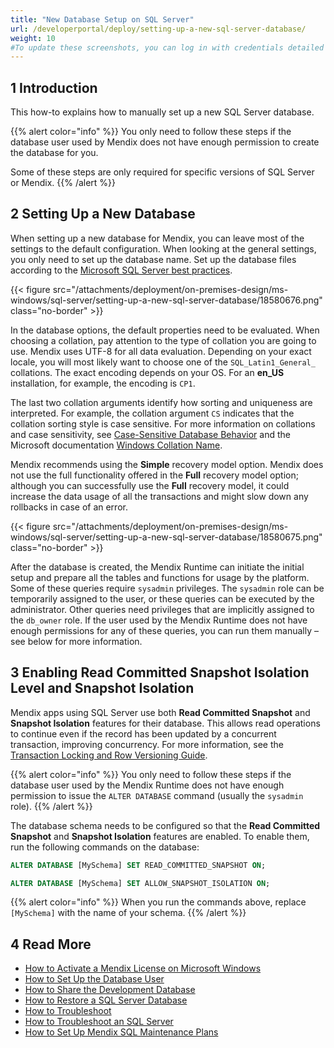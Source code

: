 ```yaml
---
title: "New Database Setup on SQL Server"
url: /developerportal/deploy/setting-up-a-new-sql-server-database/
weight: 10
#To update these screenshots, you can log in with credentials detailed in How to Update Screenshots Using Team Apps.
---
```


## 1 Introduction

This how-to explains how to manually set up a new SQL Server database.

{{% alert color="info" %}}
You only need to follow these steps if the database user used by Mendix does not have enough permission to create the database for you.

Some of these steps are only required for specific versions of SQL Server or Mendix.
{{% /alert %}}

## 2 Setting Up a New Database

When setting up a new database for Mendix, you can leave most of the settings to the default configuration. When looking at the general settings, you only need to set up the database name. Set up the database files according to the [Microsoft SQL Server best practices](https://www.mssqltips.com/sqlservertip/4891/sql-server-installation-best-practices/).

{{< figure src="/attachments/deployment/on-premises-design/ms-windows/sql-server/setting-up-a-new-sql-server-database/18580676.png" class="no-border" >}}

In the database options, the default properties need to be evaluated. When choosing a collation, pay attention to the type of collation you are going to use. Mendix uses UTF-8 for all data evaluation. Depending on your exact locale, you will most likely want to choose one of the `SQL_Latin1_General_` collations. The exact encoding depends on your OS. For an **en_US** installation, for example, the encoding is `CP1`.

The last two collation arguments identify how sorting and uniqueness are interpreted. For example, the collation argument `CS` indicates that the collation sorting style is case sensitive. For more information on collations and case sensitivity, see  [Case-Sensitive Database Behavior](/refguide/case-sensitive-database-behavior/) and the Microsoft documentation [Windows Collation Name](https://docs.microsoft.com/en-us/sql/t-sql/statements/windows-collation-name-transact-sql).

Mendix recommends using the **Simple** recovery model option. Mendix does not use the full functionality offered in the **Full** recovery model option; although you can successfully use the **Full** recovery model, it could increase the data usage of all the transactions and might slow down any rollbacks in case of an error.

{{< figure src="/attachments/deployment/on-premises-design/ms-windows/sql-server/setting-up-a-new-sql-server-database/18580675.png" class="no-border" >}}

After the database is created, the Mendix Runtime can initiate the initial setup and prepare all the tables and functions for usage by the platform. Some of these queries require `sysadmin` privileges. The `sysadmin` role can be temporarily assigned to the user, or these queries can be executed by the administrator. Other queries need privileges that are implicitly assigned to the `db_owner` role. If the user used by the Mendix Runtime does not have enough permissions for any of these queries, you can run them manually – see below for more information.

## 3 Enabling Read Committed Snapshot Isolation Level and Snapshot Isolation

Mendix apps using SQL Server use both **Read Committed Snapshot** and **Snapshot Isolation** features for their database. This allows read operations to continue even if the record has been updated by a concurrent transaction, improving concurrency. For more information, see the [Transaction Locking and Row Versioning Guide](https://docs.microsoft.com/en-us/sql/relational-databases/sql-server-transaction-locking-and-row-versioning-guide?view=sql-server-ver15).

{{% alert color="info" %}}
You only need to follow these steps if the database user used by the Mendix Runtime does not have enough permission to issue the `ALTER DATABASE` command (usually the `sysadmin` role).
{{% /alert %}}

The database schema needs to be configured so that the **Read Committed Snapshot** and **Snapshot Isolation** features are enabled. To enable them, run the following commands on the database:

```sql
ALTER DATABASE [MySchema] SET READ_COMMITTED_SNAPSHOT ON;

ALTER DATABASE [MySchema] SET ALLOW_SNAPSHOT_ISOLATION ON;
```

{{% alert color="info" %}}
When you run the commands above, replace `[MySchema]` with the name of your schema.
{{% /alert %}}

## 4 Read More

* [How to Activate a Mendix License on Microsoft Windows](/developerportal/deploy/activate-a-mendix-license-on-microsoft-windows/)
* [How to Set Up the Database User](/developerportal/deploy/setting-up-the-database-user/)
* [How to Share the Development Database](/howto/data-models/sharing-the-development-database/)
* [How to Restore a SQL Server Database](/developerportal/deploy/restoring-a-sql-server-database/)
* [How to Troubleshoot](/developerportal/deploy/troubleshooting-iis/)
* [How to Troubleshoot an SQL Server](/developerportal/deploy/troubleshooting-sql-server/)
* [How to Set Up Mendix SQL Maintenance Plans](/developerportal/deploy/mendix-sql-maintenance-plans/)
